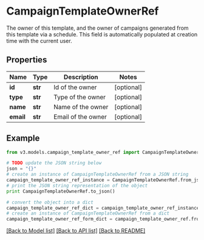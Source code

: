 # CampaignTemplateOwnerRef

The owner of this template, and the owner of campaigns generated from this template via a schedule. This field is automatically populated at creation time with the current user.

## Properties
Name | Type | Description | Notes
------------ | ------------- | ------------- | -------------
**id** | **str** | Id of the owner | [optional] 
**type** | **str** | Type of the owner | [optional] 
**name** | **str** | Name of the owner | [optional] 
**email** | **str** | Email of the owner | [optional] 

## Example

```python
from v3.models.campaign_template_owner_ref import CampaignTemplateOwnerRef

# TODO update the JSON string below
json = "{}"
# create an instance of CampaignTemplateOwnerRef from a JSON string
campaign_template_owner_ref_instance = CampaignTemplateOwnerRef.from_json(json)
# print the JSON string representation of the object
print CampaignTemplateOwnerRef.to_json()

# convert the object into a dict
campaign_template_owner_ref_dict = campaign_template_owner_ref_instance.to_dict()
# create an instance of CampaignTemplateOwnerRef from a dict
campaign_template_owner_ref_form_dict = campaign_template_owner_ref.from_dict(campaign_template_owner_ref_dict)
```
[[Back to Model list]](../README.md#documentation-for-models) [[Back to API list]](../README.md#documentation-for-api-endpoints) [[Back to README]](../README.md)



